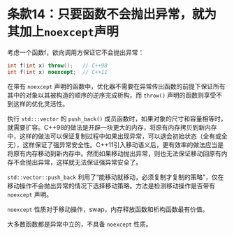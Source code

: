 # 条款14：只要函数不会抛出异常，就为其加上`noexcept`声明

考虑一个函数f，欲向调用方保证它不会抛出异常：

```cpp
int f(int x) throw();   // C++98
int f(int x) noexcept;  // C++11
```

在带有 `noexcept` 声明的函数中，优化器不需要在异常传出函数的前提下保证所有其中的对象以其被构造的顺序的逆序完成析构，而 `throw()` 声明的函数则享受不到这样的优化灵活性。

执行 `std:::vector` 的 `push_back()` 成员函数时，如果对象的尺寸和容量相等时，就需要扩容。C++98的做法是开辟一块更大的内存，将原有内存拷贝到新内存中，这样的做法可以保证复制过程中如果出现异常，可以退会初始状态（全有或全无），这样保证了强异常安全性。C++11引入移动语义后，更有效率的做法应当是将原有内存移动到新内存中。然而如果移动抛出异常，则也无法保证移动回原有内存不会抛出异常，这样就无法保证强异常安全了。 

`std::vector::push_back` 利用了“能移动就移动，必须复制才复制的策略”，仅在移动操作不会抛出异常的情况下选择移动策略。方法是检测移动操作是否带有 `noexcept` 声明。

`noexcept` 性质对于移动操作，swap，内存释放函数和析构函数最有价值。

大多数函数都是异常中立的，不具备 `noexcept` 性质。